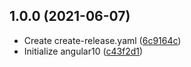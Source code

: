## 1.0.0 (2021-06-07)

* Create create-release.yaml ([6c9164c](https://github.com/nonodev96/THUMDER/commit/6c9164c))
* Initialize angular10 ([c43f2d1](https://github.com/nonodev96/THUMDER/commit/c43f2d1))



